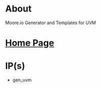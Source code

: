 # About
Moore.io Generator and Templates for UVM

# [Home Page](https://datum-technology-corporation.github.io/gen_uvm/)

# IP(s)
* gen_uvm
